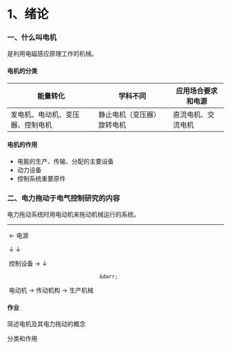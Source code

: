 # 1、绪论

### 一、什么叫电机

是利用电磁感应原理工作的机械。

#### 电机的分类

| 能量转化                         | 学科不同                     | 应用场合要求和电源 |
| -------------------------------- | ---------------------------- | ------------------ |
| 发电机、电动机、变压器、控制电机 | 静止电机（变压器）  旋转电机 | 直流电机、交流电机 |

#### 电机的作用

* 电能的生产、传输、分配的主要设备
* 动力设备
* 控制系统重要原件

### 二、电力拖动于电气控制研究的内容

电力拖动系统时用电动机来拖动机械运行的系统。

***

​					&larr;		电源 

​					&darr;			 &darr;

​          控制设备  &rarr;    &darr;

 							      &darr;

​							 电动机  &rarr;  传动机构   &rarr;  生产机械  

#### 作业

简述电机及其电力拖动的概念

分类和作用





